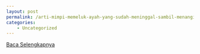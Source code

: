 ```yaml
---
layout: post
permalink: /arti-mimpi-memeluk-ayah-yang-sudah-meninggal-sambil-menangis/
categories:
    - Uncategorized
---
```


[Baca Selengkapnya](/07)